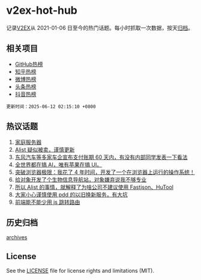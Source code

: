 # v2ex-hot-hub

 记录[V2EX](https://www.v2ex.com/)从 2021-01-06 日至今的热门话题。每小时抓取一次数据，按天[归档](archives)。
 
 ## 相关项目

- [GitHub热榜](https://github.com/lonnyzhang423/github-hot-hub)
- [知乎热榜](https://github.com/lonnyzhang423/zhihu-hot-hub)
- [微博热榜](https://github.com/lonnyzhang423/weibo-hot-hub)
- [头条热榜](https://github.com/lonnyzhang423/toutiao-hot-hub)
- [抖音热榜](https://github.com/lonnyzhang423/douyin-hot-hub)


 `更新时间：2025-06-12 02:15:10 +0800`

## 热议话题

1. [家庭服务器](https://www.v2ex.com/t/1137803)
1. [Alist 疑似被卖，谨慎更新](https://www.v2ex.com/t/1137812)
1. [东风汽车等多家车企宣布支付账期 60 天内，有没有内部同学发表一下看法](https://www.v2ex.com/t/1137801)
1. [全世界都在搞 AI，唯有苹果在搞 UI。](https://www.v2ex.com/t/1137837)
1. [突破浏览器极限：我花了 4 年时间，开发了一个在浏览器上运行的操作系统！](https://www.v2ex.com/t/1137949)
1. [给对象开发了个生物信息导航站，对象嫌弃说我不够专业](https://www.v2ex.com/t/1137784)
1. [所以 Alist 的事情，就解释了为啥公司不建议使用 Fastjson、HuTool](https://www.v2ex.com/t/1137946)
1. [大家小心谨慎使用 pdd 的以旧换新服务，有大坑](https://www.v2ex.com/t/1137810)
1. [前端能不能少用 js 跳转路由](https://www.v2ex.com/t/1137829)

## 历史归档

[archives](archives)

## License

See the [LICENSE](LICENSE) file for license rights and limitations (MIT).
